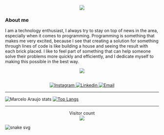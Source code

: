 <h1 align="center">
  <a href="https://git.io/typing-svg">
    <img src="https://readme-typing-svg.herokuapp.com/?lines=Hello,+how+are+you?+👋;+My+name+is+Marcelo+😉;Nice+to+meet+you!&center=true&size=30">
  </a>
</h1>

### About me
I am a technology enthusiast, I always try to stay on top of news in the area, especially when it comes to programming. Programming is something that makes me very excited, because I see that creating a solution for something through lines of code is like building a house and seeing the result with each brick placed. I like to feel part of something that can help someone solve their problems more quickly and efficiently, and I dedicate myself to making this possible in the best way.

<div align="center"> 
<img align="center" src="https://media.giphy.com/media/3oriO7A7bt1wsEP4cw/giphy.gif" />
</div>

<br/>
<p align="center"> 
<a href="https://www.instagram.com/marceloedu123" target="_blank" >
<img alt="Instagram" src="https://img.shields.io/badge/-Instagram-ff2b8e?logo=Instagram&logoColor=white">
</a>
<a href="https://www.linkedin.com/in/marcelo-eduardo-ara%C3%BAjo-3b361b179/" target="_blank" >
<img alt="Linkedin" src="https://img.shields.io/badge/-Linkedin-blue?logo=Linkedin&logoColor=white">
</a>
<a href="mailto:marcelo.edu2@gmail.com" target="_blank" >
<img alt="Email" src="https://img.shields.io/badge/-Email-c14438?logo=Gmail&logoColor=white">
</a>
</p>

---

![Marcelo Araujo stats](https://github-readme-stats.vercel.app/api?username=marceloedu2&show_icons=true&theme=dracula&hide_border=true)
[![Top Langs](https://github-readme-stats.vercel.app/api/top-langs/?username=marceloedu2&langs_count=8&layout=compact&theme=dracula&hide_border=true)](https://github.com/anuraghazra/github-readme-stats)

---

<div align="center"> 
  Visitor count<br>
  <img src="https://profile-counter.glitch.me/marceloedu2/count.svg" />
</div>
  
![snake svg](https://raw.githubusercontent.com/marceloedu2/snk/output/github-contribution-grid-snake.svg)

